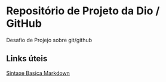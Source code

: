 # Repositório de Projeto da Dio / GitHub
Desafio de Projejo sobre git/github

## Links úteis
[Sintaxe Basica Markdown](https://www.markdownguide.org/)
